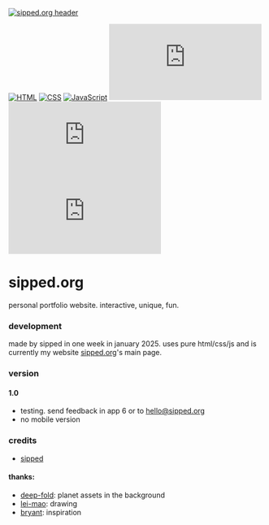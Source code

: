 [![sipped.org header](https://sipped.org/public/home/assets/github/header.png)](https://www.abblix.com/abblix-oidc-server)

[![HTML](https://img.shields.io/badge/HTML-%23E34F26.svg?logo=html5&logoColor=white)](#)
[![CSS](https://img.shields.io/badge/CSS-1572B6?logo=css3&logoColor=fff)](#)
[![JavaScript](https://img.shields.io/badge/JavaScript-F7DF1E?logo=javascript&logoColor=000)](#)
[![GitHub release](https://img.shields.io/github/v/release/sippedaway/sipped.org)](#)
[![GitHub release date](https://img.shields.io/github/release-date/sippedaway/sipped.org)](#)
[![GitHub last commit](https://img.shields.io/github/last-commit/sipped/sipped.org)](#)

# sipped.org
personal portfolio website. interactive, unique, fun.

### development
made by sipped in one week in january 2025. uses pure html/css/js and is currently my website [sipped.org](https://sipped.org/)'s main page.

### version
#### 1.0
- testing. send feedback in app 6 or to hello@sipped.org
- no mobile version

### credits
- [sipped](https://github.com/sippedaway)
#### thanks:
- [deep-fold](deep-fold.itch.io/pixel-planet-generator): planet assets in the background
- [lei-mao](https://leimao.github.io/blog/HTML-Canvas-Mouse-Touch-Drawing/): drawing
- [bryant](https://bryantcodes.art): inspiration
